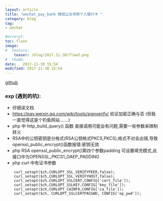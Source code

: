 ```yaml
---
layout: article
title: "wechat_pay_bank 微信公众号转个人银行卡 "
category: blog
tag:
- wechat 

#excerpt:
toc: flase
image:
#  feature:
    teaser: /blog/2017.11.30/flow3.png
#  thumb:
date:   2017-11-30 15:54
modified: 2017-11-30 15:54
---
```




[github](https://github.com/NominationP/wechat_pay_bank)


### exp (遇到的坑):

- 仔细读文档
- https://pay.weixin.qq.com/wiki/tools/signverify/ 验证加密正确与否 (但我一直觉得这是个钓鱼网站.......)
- php 中 http_build_query() 函数 直接调用可能会有问题,需要一些参数来限制转义
- RSA中的公钥密钥是分格式(RSA公钥格式PKCS,PKCS),格式不对会出错,导致openssl_public_encrypt()函数报错:密钥无效
- php RSA openssl_public_encrypt()第四个参数padding 可设置填充模式,此接口中为OPENSSL_PKCS1_OAEP_PADDING
- php curl 中有证书参数
```
    curl_setopt($ch,CURLOPT_SSL_VERIFYPEER,false);
    curl_setopt($ch,CURLOPT_SSL_VERIFYHOST,false);
    curl_setopt($ch,CURLOPT_SSLCERT,CONFIG['cert_file']);
    curl_setopt($ch,CURLOPT_SSLKEY,CONFIG['key_file']);
    curl_setopt($ch,CURLOPT_CAINFO,CONFIG['ca_file']); 
    curl_setopt($ch, CURLOPT_SSLCERTPASSWD, CONFIG['op_pwd']);
```





